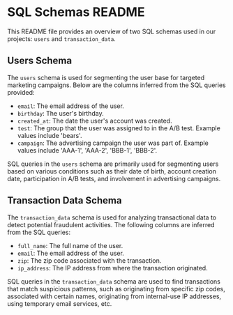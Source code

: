 # SQL Schemas README

This README file provides an overview of two SQL schemas used in our projects: `users` and `transaction_data`.

## Users Schema

The `users` schema is used for segmenting the user base for targeted marketing campaigns. Below are the columns inferred from the SQL queries provided:

- `email`: The email address of the user.
- `birthday`: The user's birthday.
- `created_at`: The date the user's account was created.
- `test`: The group that the user was assigned to in the A/B test. Example values include 'bears'.
- `campaign`: The advertising campaign the user was part of. Example values include 'AAA-1', 'AAA-2', 'BBB-1', 'BBB-2'.

SQL queries in the `users` schema are primarily used for segmenting users based on various conditions such as their date of birth, account creation date, participation in A/B tests, and involvement in advertising campaigns.

## Transaction Data Schema

The `transaction_data` schema is used for analyzing transactional data to detect potential fraudulent activities. The following columns are inferred from the SQL queries:

- `full_name`: The full name of the user.
- `email`: The email address of the user.
- `zip`: The zip code associated with the transaction.
- `ip_address`: The IP address from where the transaction originated.

SQL queries in the `transaction_data` schema are used to find transactions that match suspicious patterns, such as originating from specific zip codes, associated with certain names, originating from internal-use IP addresses, using temporary email services, etc.
 
